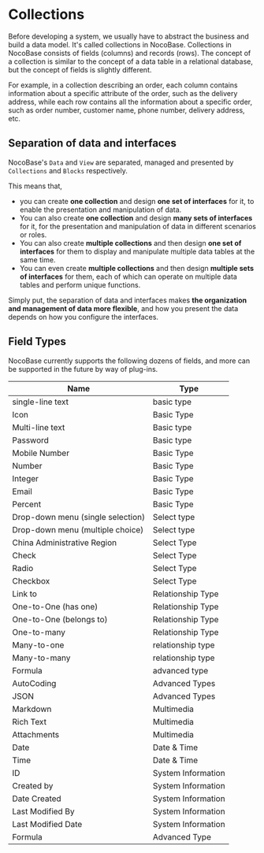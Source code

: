 # Collections

Before developing a system, we usually have to abstract the business and build a data model. It's called collections in NocoBase. Collections in NocoBase consists of fields (columns) and records (rows). The concept of a collection is similar to the concept of a data table in a relational database, but the concept of fields is slightly different.

For example, in a collection describing an order, each column contains information about a specific attribute of the order, such as the delivery address, while each row contains all the information about a specific order, such as order number, customer name, phone number, delivery address, etc.

## Separation of data and interfaces

NocoBase's `Data` and `View` are separated, managed and presented by `Collections` and `Blocks` respectively.

This means that,

- you can create **one collection** and design **one set of interfaces** for it, to enable the presentation and manipulation of data.
- You can also create **one collection** and design **many sets of interfaces** for it, for the presentation and manipulation of data in different scenarios or roles.
- You can also create **multiple collections** and then design **one set of interfaces** for them to display and manipulate multiple data tables at the same time.
- You can even create **multiple collections** and then design **multiple sets of interfaces** for them, each of which can operate on multiple data tables and perform unique functions.

Simply put, the separation of data and interfaces makes **the organization and management of data more flexible**, and how you present the data depends on how you configure the interfaces.

## Field Types

NocoBase currently supports the following dozens of fields, and more can be supported in the future by way of plug-ins.

| Name | Type |
| --- | --- |
| single-line text | basic type |
| Icon | Basic Type |
| Multi-line text | Basic type |
| Password | Basic type |
| Mobile Number | Basic Type |
| Number | Basic Type |
| Integer | Basic Type |
| Email | Basic Type |
| Percent | Basic Type |
| Drop-down menu (single selection) | Select type |
| Drop-down menu (multiple choice) | Select type |
| China Administrative Region | Select Type |
| Check | Select Type |
| Radio | Select Type |
| Checkbox | Select Type |
| Link to | Relationship Type |
| One-to-One (has one) | Relationship Type |
| One-to-One (belongs to) | Relationship Type |
| One-to-many | Relationship Type |
| Many-to-one | relationship type |
| Many-to-many | relationship type |
| Formula | advanced type |
| AutoCoding | Advanced Types |
| JSON | Advanced Types |
| Markdown | Multimedia |
| Rich Text | Multimedia |
| Attachments | Multimedia |
| Date | Date & Time |
| Time | Date & Time |
| ID | System Information |
| Created by | System Information |
| Date Created | System Information |
| Last Modified By | System Information |
| Last Modified Date | System Information |
| Formula | Advanced Type |
